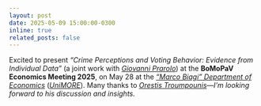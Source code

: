 ```yaml
---
layout: post
date: 2025-05-09 15:00:00-0300
inline: true
related_posts: false
---
```


Excited to present <i>“Crime Perceptions and Voting Behavior: Evidence from Individual Data”</i> (a joint work with <i>[Giovanni Prarolo](https://sites.google.com/site/giovanniprarolo/)</i>) at the <b>BoMoPaV Economics Meeting 2025</b>, on May 28 at the <i>[“Marco Biagi” Department of Economics](https://www.economia.unimore.it/en)</i> (<i>[UniMORE](https://www.unimore.it/en)</i>). Many thanks to <i>[Orestis Troumpounis](https://www.unive.it/data/people/29055111)—I’m looking forward to his discussion and insights.